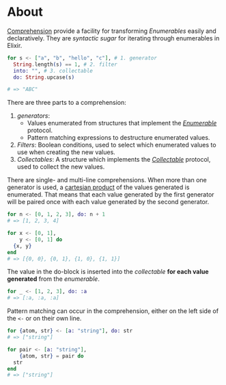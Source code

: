 # About

[Comprehension][for] provide a facility for transforming _Enumerables_ easily and declaratively. They are _syntactic sugar_ for iterating through enumerables in Elixir.

```elixir
for s <- ["a", "b", "hello", "c"], # 1. generator
  String.length(s) == 1, # 2. filter
  into: "", # 3. collectable
  do: String.upcase(s)

# => "ABC"
```

There are three parts to a comprehension:

1. _generators_:
   - Values enumerated from structures that implement the [_Enumerable_][enumerable] protocol.
   - Pattern matching expressions to destructure enumerated values.
2. _Filters_: Boolean conditions, used to select which enumerated values to use when creating the new values.
3. _Collectables_: A structure which implements the [_Collectable_][collectable] protocol, used to collect the new values.

There are single- and multi-line comprehensions. When more than one generator is used, a [cartesian product][cartesian-product] of the values generated is enumerated. That means that each value generated by the first generator will be paired once with each value generated by the second generator.

```elixir
for n <- [0, 1, 2, 3], do: n + 1
# => [1, 2, 3, 4]

for x <- [0, 1],
    y <- [0, 1] do
  {x, y}
end
# => [{0, 0}, {0, 1}, {1, 0}, {1, 1}]
```

The value in the do-block is inserted into the _collectable_ **for each value generated** from the _enumerable_.

```elixir
for _ <- [1, 2, 3], do: :a
# => [:a, :a, :a]
```

Pattern matching can occur in the comprehension, either on the left side of the `<-` or on their own line.

```elixir
for {atom, str} <- [a: "string"], do: str
# => ["string"]

for pair <- [a: "string"],
    {atom, str} = pair do
  str
end
# => ["string"]
```

[for]: https://hexdocs.pm/elixir/Kernel.SpecialForms.html#for/1
[collectable]: https://hexdocs.pm/elixir/Collectable.html
[enumerable]: https://hexdocs.pm/elixir/Enumerable.html
[cartesian-product]: https://en.wikipedia.org/wiki/Cartesian_product
